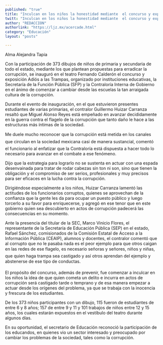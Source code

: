 ```yaml
---
published: "true"
title: "Inculcan en los niños la honestidad mediante  el concurso y exposición Adiós a las Trampas"
twitt: "Inculcan en los niños la honestidad mediante  el concurso y exposición Adiós a las Trampas"
author: "REDACCION"
authorlink: "https://ljz.mx/acercade.html"
category: "Educación"
layout: "posts"

---
```



  Alma Alejandra Tapia



  Con la participación de 373 dibujos de niños de primaria y secundaria de todo el estado, mediante los que plantean propuestas para erradicar la corrupción, se inauguró en el teatro Fernando Calderón el concurso y exposición Adiós a las Trampas, organizado por instituciones educativas, la Secretaría de la Función Pública (SFP) y la Contraloría Interna de Gobierno en el ánimo de comenzar a cambiar desde las escuelas la tan arraigada cultura de la corrupción.



  Durante el evento de inauguración, en el que estuvieron presentes estudiantes de varias primarias, el contralor Guillermo Huizar Carranza resaltó que Miguel Alonso Reyes está empeñado en avanzar decididamente en la guerra contra el flagelo de la corrupción que tanto daño le hace a las estructuras más íntimas de la sociedad.



  Me duele mucho reconocer que la corrupción está metida en los canales que circulan en la sociedad mexicana casi de manera sustancial, comentó el funcionario al enfatizar que la Contraloría está dispuesta a hacer todo lo necesario para avanzar en el combate a ese fenómeno.



  Dijo que la estrategia para lograrlo no se sustenta en actuar con una espada desenvainada para tratar de rodar cabezas sin ton ni son, sino que tienen la obligación y el compromiso de ser serios, profesionales y muy precisos para ser eficaces en la lucha contra la corrupción.



  Dirigiéndose especialmente a los niños, Huizar Carranza lamentó las actitudes de los funcionarios corruptos, quienes se aprovechan de la confianza que la gente les da para ocupar un puesto público y luego torcerlo a su favor para enriquecerse, y agregó en ese tenor que en este gobierno quien sea descubierto en actos de corrupción padecerá las consecuencias en su momento.



  Ante la presencia del titular de la SEC, Marco Vinicio Flores, el representante de la Secretaría de Educación Pública (SEP) en el estado, Rafael Sánchez, comisionados de la Comisión Estatal de Acceso a la Información Pública (CEAIP), alumnos y docentes, el contralor comentó que al corrupto que no le pasaba nada es el peor ejemplo para que otros caigan en las redes de ese flagelo, es necesario señoras y señores, niños y niñas, que quien haga trampa sea castigado y así otros aprendan del ejemplo y abstenerse de ese tipo de conductas.



  El propósito del concurso, además de prevenir, fue comenzar a inculcar en los niños la idea de que quien cometa un delito e incurra en actos de corrupción será castigado tarde o temprano y de esa manera empezar a actuar desde los orígenes del problema, ya que se trabaja con la inocencia y frescura de los estudiantes.



  De los 373 niños participantes con un dibujo, 115 fueron de estudiantes de entre 6 y 8 años; 157 de entre 9 y 11 y 101 trabajos de niños entre 12 y 15 años, los cuales estarán expuestos en el vestíbulo del teatro durante algunos días.



  En su oportunidad, el secretario de Educación reconoció la participación de los educandos, en quienes vio un sector interesado y preocupado por cambiar los problemas de la sociedad, tales como la corrupción.



   

